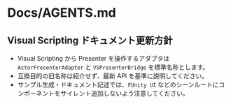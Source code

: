 # Docs/AGENTS.md

## Visual Scripting ドキュメント更新方針
- Visual Scripting から Presenter を操作するアダプタは `ActorPresenterAdapter` と `VSPresenterBridge` を標準名称とします。
- 互換目的の旧名称は紹介せず、最新 API を基準に説明してください。
- サンプル生成・ドキュメント記述では、`FUnity UI` などのシーンルートにコンポーネントをサイレント追加しないよう注意してください。
